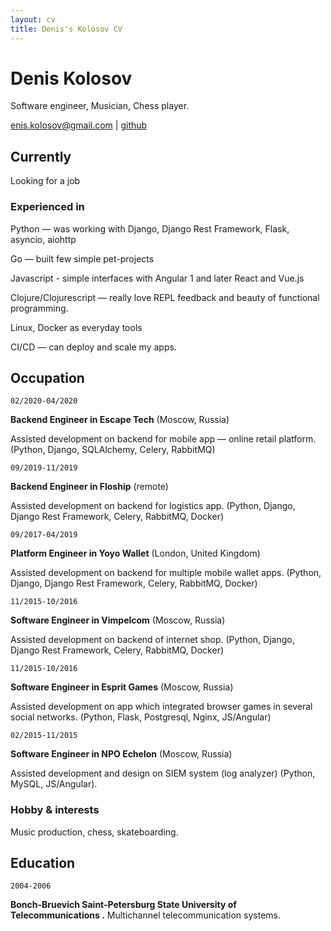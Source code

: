 ```yaml
---
layout: cv
title: Denis's Kolosov CV
---
```

# Denis Kolosov
Software engineer, Musician, Chess player.

<div id="webaddress">
<a href="denis.kolosov@gmail.com">enis.kolosov@gmail.com</a>
| <a href="https://github.com/deniskolosov">github</a>
</div>



## Currently
Looking for a job

### Experienced in
Python — was working with Django, Django Rest Framework, Flask, asyncio, aiohttp

Go — built few simple pet-projects

Javascript - simple interfaces with Angular 1 and later React and Vue.js

Clojure/Clojurescript — really love REPL feedback and beauty of functional programming.

Linux, Docker as everyday tools

CI/CD — can deploy and scale my apps. 


## Occupation

`02/2020-04/2020` 

__Backend Engineer in Escape Tech__ (Moscow, Russia)

  Assisted development on backend for mobile app — online retail platform.
  (Python, Django, SQLAlchemy, Celery, RabbitMQ)

`09/2019-11/2019`  

__Backend Engineer in Floship__ (remote)

  Assisted development on backend for logistics app.
  (Python, Django, Django Rest Framework, Celery, RabbitMQ, Docker)

`09/2017-04/2019`

__Platform Engineer in Yoyo Wallet__ (London, United Kingdom)

  Assisted development on backend for multiple mobile wallet apps.
  (Python, Django, Django Rest Framework, Celery, RabbitMQ, Docker)

`11/2015-10/2016`

__Software Engineer in Vimpelcom__  (Moscow, Russia)

  Assisted development on backend of internet shop.
  (Python, Django, Django Rest Framework, Celery, RabbitMQ, Docker)

`11/2015-10/2016`

__Software Engineer in Esprit Games__  (Moscow, Russia)

  Assisted development on app which integrated browser games in several social networks.
  (Python, Flask, Postgresql, Nginx, JS/Angular)

`02/2015-11/2015`

__Software Engineer in NPO Echelon__  (Moscow, Russia)

  Assisted development and design on SIEM system (log analyzer) (Python, MySQL, JS/Angular).

### Hobby & interests

Music production, chess, skateboarding.

## Education

`2004-2006`

__Bonch-Bruevich Saint-Petersburg State University of Telecommunications .__
  Multichannel telecommunication systems.



<!-- ### Footer

Last updated: July 2020 -->


